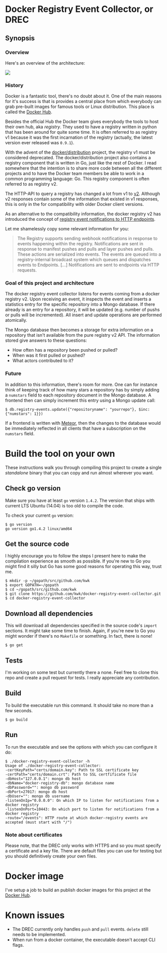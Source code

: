 # Docker Registry Event Collector, or DREC

## Synopsis

### Overview

Here's an overview of the architecture:

![](https://raw.githubusercontent.com/kwk/docker-registry-event-collector/master/images/docker-registry-event-collector-overview.png)

### History

Docker is a fantastic tool, there's no doubt about it. One of the main reasons
for it's success is that is provides a central place from which everybody can
grab pre-built images for famous tools or Linux distribution. This place is
called the [Docker Hub](https://hub.docker.com).

Besides the official Hub the Docker team gives everybody the tools to host their
own hub, aka *registry*. They used to have a registry written in python that has
been around for quite some time. It is often referred to as registry v1 because
it was the first incarnation of the registry (actually, the latest version ever
released was `0.9.1`).

With the advent of the [docker/distribution](http://github.com/docker/distribution)
project, the registry v1 must be considered deprecated. The docker/distribution
project also contains a registry component that is written in Go, just like the
rest of Docker. I read somewhere that the intention is to share more code
between all the different projects and to have the Docker team members be able
to work in a common programming language: Go. This registry component is often
referred to as registry v2.

The HTTP-API to query a registry has changed a lot from v1 to
[v2](https://github.com/docker/distribution/blob/master/docs/spec/api.md).
Although v2 responses contain some of the information that existed in v1
responses, this is only in the for compatibility with older Docker client
versions.

As an alternative to the compatibility information, the docker registry v2 has
introduced the concept of [registry event notifications to HTTP endpoints](https://github.com/docker/distribution/blob/master/docs/notifications.md).

Let me shamelessly copy some relevant information for you:

> The Registry supports sending webhook notifications in response to events
> happening within the registry. Notifications are sent in response to manifest
> pushes and pulls and layer pushes and pulls. These actions are serialized into
> events. The events are queued into a registry-internal broadcast system which
> queues and dispatches events to Endpoints.
> [...]
> Notifications are sent to endpoints via HTTP requests.

### Goal of this project and architecture

The docker registry event collector listens for events coming from a docker
registry v2. Upon receiving an event, it inspects the event and inserts a
statistics entry for the specific repository into a Mongo database. If there
already is an entry for a repository, it will be updated (e.g. number of pushs
or pulls will be incremented). All insert and update operations are performed
atomically.

The Mongo database then becomes a storage for extra information on a repository
that isn't available from the pure registry v2 API. The information stored give
answers to these questions:

 * How often has a repository been pushed or pulled?
 * When was it first pulled or pushed?
 * What actors contributed to it?

### Future

In addition to this information, there's room for more. One can for instance
think of keeping track of how many stars a repository has by simply adding
a `numstars` field to each repository document in the Mongo database. A frontend
then can simply increment this entry using a Mongo update call:

    $ db.registry-events.update({"repositoryname": "yourrepo"}, $inc: {"numstars": 1}})

If a frontend is written with [Meteor](https://www.meteor.com/), then the
changes to the database would be immediately reflected in all clients that have
a subscription on the `numstars` field.

# Build the tool on your own

These instructions walk you through compiling this project to create a
single *standalone* binary that you can copy and run almost wherever you want.

## Check go version

Make sure you have at least `go` version `1.4.2`. The version that ships with
current LTS Ubuntu (14.04) is too old to compile the code.

To check your current `go` version:

    $ go version
    go version go1.4.2 linux/amd64

## Get the source code

I highly encourage you to follow the steps I present here to make the
compilation experience as smooth as possible. If you're new to Go you might
find it silly but Go has some good reasons for operating this way, trust me.

    $ mkdir -p ~/gopath/src/github.com/kwk
    $ export GOPATH=~/gopath
    $ cd ~/gopath/src/github.com/kwk
    $ git clone https://github.com/kwk/docker-registry-event-collector.git
    $ cd docker-registry-event-collector

## Download all dependencies

This will download all dependencies specified in the source code's `import`
sections. It might take some time to finish. Again, if you're new to Go you
might wonder if there's no `Makefile` or something. In fact, there is none!

    $ go get

## Tests

I'm working on some test but currently there a none. Feel free to clone this
repo and create a pull request for tests. I really appreciate any contribution.

## Build

To build the executable run this command. It should take no more than a few
seconds.

    $ go build

## Run

To run the executable and see the options with which you can configure it do:

    $ ./docker-registry-event-collector -h
    Usage of ./docker-registry-event-collector:
    -certKeyPath="certs/domain.key": Path to SSL certificate key
    -certPath="certs/domain.crt": Path to SSL certfificate file
    -dbHost="127.0.0.1": mongo db host
    -dbName="docker-registry-db": mongo database name
    -dbPassword="": mongo db password
    -dbPort=27017: mongo db host
    -dbUser="": mongo db username
    -listenOnIp="0.0.0.0": On which IP to listen for notifications from a docker registry
    -listenOnPort=10443: On which port to listen for notifications from a docker registry
    -route="/events": HTTP route at which docker-registry events are accepted (must start with "/")

### Note about certificates

Please note, that the DREC only works with HTTPS and so you must specify a
certificate and a key file. There are default files you can use for testing but
you should definitively create your own files.

# Docker image

I've setup a job to build an publish docker images for this project at the
[Docker Hub](https://hub.docker.com/r/konradkleine/docker-registry-event-collector/).

# Known issues

  * The DREC currently only handles `push` and `pull` events. `delete` still
    needs to be implemented.
  * When run from a docker container, the executable doesn't accept CLI flags.
